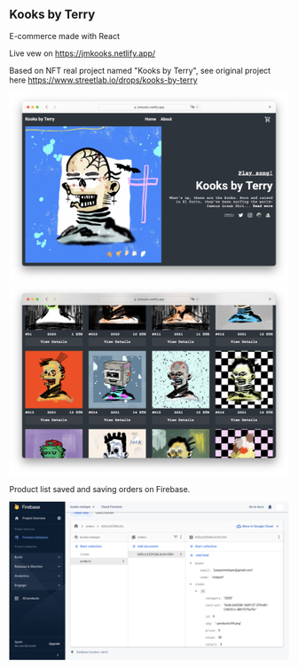 ## Kooks by Terry

E-commerce made with React

Live vew on https://jmkooks.netlify.app/

Based on NFT real project named "Kooks by Terry", see original project here https://www.streetlab.io/drops/kooks-by-terry

<img src="./src/assets/readme/readme11.png">

<img src="./src/assets/readme/readme12.png">

Product list saved and saving orders on Firebase.

<img src="./src/assets/readme/readme112.png">